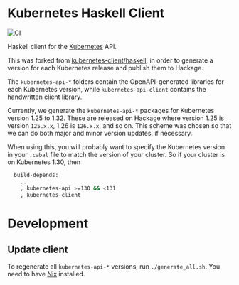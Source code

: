 # Kubernetes Haskell Client

[![CI](https://github.com/codedownio/kubernetes-api/actions/workflows/ci.yml/badge.svg)](https://github.com/codedownio/kubernetes-api/actions/workflows/ci.yml)

Haskell client for the [Kubernetes](http://kubernetes.io/) API.

This was forked from [kubernetes-client/haskell](https://github.com/kubernetes-client/haskell), in order to generate a version for each Kubernetes release and publish them to Hackage.

The `kubernetes-api-*` folders contain the OpenAPI-generated libraries for each Kubernetes version, while `kubernetes-api-client` contains the handwritten client library.

Currently, we generate the `kubernetes-api-*` packages for Kubernetes version 1.25 to 1.32. These are released on Hackage where version 1.25 is version `125.x.x`, 1.26 is `126.x.x`, and so on. This scheme was chosen so that we can do both major and minor version updates, if necessary.

When using this, you will probably want to specify the Kubernetes version in your `.cabal` file to match the version of your cluster. So if your cluster is on Kubernetes 1.30, then

``` bash
  build-depends:
    ...
    , kubernetes-api >=130 && <131
    , kubernetes-client
```

# Development

## Update client

To regenerate all `kubernetes-api-*` versions, run `./generate_all.sh`. You need to have [Nix](https://nixos.org/) installed.
